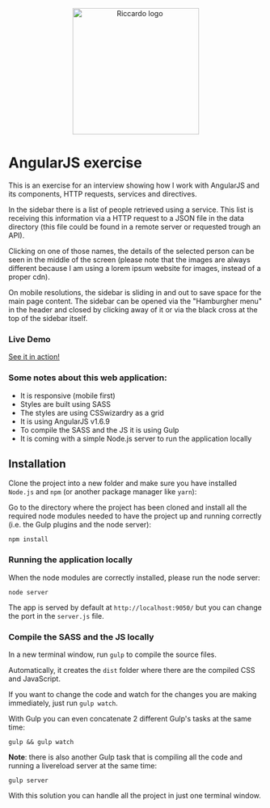 <p align="center">
    <img src="http://riccardoandreatta.com/media/image/Logo_Riccardo_Andreatta_giallo_gradient_trasparente.png" width="250" alt="Riccardo logo" />
</p>



# AngularJS exercise

This is an exercise for an interview showing how I work with AngularJS and its components, HTTP requests, services and directives.

In the sidebar there is a list of people retrieved using a service. This list is receiving this information via a HTTP request to a JSON file in the data directory (this file could be found in a remote server or requested trough an API).

Clicking on one of those names, the details of the selected person can be seen in the middle of the screen (please note that the images are always different because I am using a lorem ipsum website for images, instead of a proper cdn).

On mobile resolutions, the sidebar is sliding in and out to save space for the main page content. The sidebar can be opened via the "Hamburgher menu" in the header and closed by clicking away of it or via the black cross at the top of the sidebar itself.


### Live Demo

[See it in action!](https://riccardo-andreatta-live.herokuapp.com/)



### Some notes about this web application:

- It is responsive (mobile first)
- Styles are built using SASS
- The styles are using CSSwizardry as a grid
- It is using AngularJS v1.6.9
- To compile the SASS and the JS it is using Gulp
- It is coming with a simple Node.js server to run the application locally



## Installation

Clone the project into a new folder and make sure you have installed `Node.js` and `npm` (or another package manager like `yarn`):

Go to the directory where the project has been cloned and install all the required node modules needed to have the project up and running correctly (i.e. the Gulp plugins and the node server):
```
npm install
```



### Running the application locally

When the node modules are correctly installed, please run the node server:
```
node server
```

The app is served by default at `http://localhost:9050/` but you can change the port in the `server.js` file.



### Compile the SASS and the JS locally

In a new terminal window, run `gulp` to compile the source files.

Automatically, it creates the `dist` folder where there are the compiled CSS and JavaScript.

If you want to change the code and watch for the changes you are making immediately, just run `gulp watch`.

With Gulp you can even concatenate 2 different Gulp's tasks at the same time:
```
gulp && gulp watch
```

**Note**: there is also another Gulp task that is compiling all the code and running a livereload server at the same time:
```
gulp server
```

With this solution you can handle all the project in just one terminal window.
